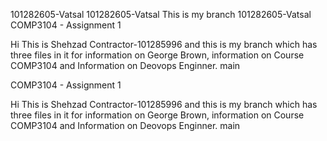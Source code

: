 101282605-Vatsal
101282605-Vatsal
This is my branch 101282605-Vatsal
COMP3104 - Assignment 1

Hi This is Shehzad Contractor-101285996 and this is my branch which has three files in it for information on George Brown, information on Course COMP3104 and Information on Deovops Enginner.
main

COMP3104 - Assignment 1

Hi This is Shehzad Contractor-101285996 and this is my branch which has three files in it for information on George Brown, information on Course COMP3104 and Information on Deovops Enginner.
main
